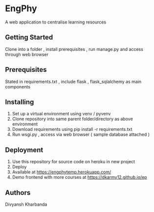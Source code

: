 # EngPhy
A web application to centralise learning resources

## Getting Started
Clone into a folder , install prerequisites , run manage.py and access through web browser

## Prerequisites
Stated in requirements.txt , include flask , flask_sqlalchemy as main components

## Installing 
1) Set up a virtual environment using venv / pyvenv
2) Clone repository into same parent folder/directory as above environment
3) Download requirements using pip install -r requirements.txt
4) Run wsgi.py , access via web browser ( sample database attached )

## Deployment
1) Use this repository for source code on heroku in new project
2) Deploy
3) Available at https://engphytemp.herokuapp.com/
4) Demo frontend with more courses at https://dkarmy12.github.io/ep

## Authors
 Divyansh Kharbanda
